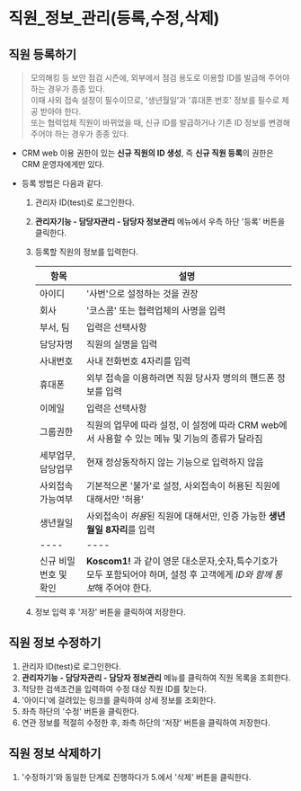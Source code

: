 # 직원_정보_관리(등록,수정,삭제)

## 직원 등록하기

> 모의해킹 등 보안 점검 시즌에, 외부에서 점검 용도로 이용할 ID를 발급해 주어야 하는 경우가 종종 있다.  
> 이때 사외 접속 설정이 필수이므로, '생년월일'과 '휴대폰 번호' 정보를 필수로 제공 받아야 한다.  
> 또는 협력업체 직원이 바뀌었을 때, 신규 ID를 발급하거나 기존 ID 정보를 변경해 주어야 하는 경우가 종종 있다.  

- CRM web 이용 권한이 있는 **신규 직원의 ID 생성**, 즉 **신규 직원 등록**의 권한은 CRM 운영자에게만 있다.

- 등록 방법은 다음과 같다.

    1. 관리자 ID(test)로 로그인한다.
    2. **관리자기능 - 담당자관리 - 담당자 정보관리** 메뉴에서 우측 하단 '등록' 버튼을 클릭한다.
    3. 등록할 직원의 정보를 입력한다.
        
        항목 | 설명
        ---- | ----
        아이디 | '사번'으로 설정하는 것을 권장
        회사 | '코스콤' 또는 협력업체의 사명을 입력
        부서, 팀 | 입력은 선택사항
        담당자명 | 직원의 실명을 입력
        사내번호 | 사내 전화번호 4자리를 입력
        휴대폰 | 외부 접속을 이용하려면 직원 당사자 명의의 핸드폰 정보를 입력
        이메일 | 입력은 선택사항
        그룹권한 | 직원의 업무에 따라 설정, 이 설정에 따라 CRM web에서 사용할 수 있는 메뉴 및 기능의 종류가 달라짐
        세부업무, 담당업무 | 현재 정상동작하지 않는 기능으로 입력하지 않음
        사외접속가능여부 | 기본적으론 '불가'로 설정, 사외접속이 허용된 직원에 대해서만 '허용'
        생년월일 | 사외접속이 *허용*된 직원에 대해서만, 인증 가능한 **생년월일 8자리**를 입력
        ---- | ----
        신규 비밀번호 및 확인 | **Koscom1!** 과 같이 영문 대소문자,숫자,특수기호가 모두 포함되어야 하며, 설정 후 고객에게 *ID와 함께 통보*해 주어야 한다.

    4. 정보 입력 후 '저장' 버튼을 클릭하여 저장한다.


## 직원 정보 수정하기

1. 관리자 ID(test)로 로그인한다.
2. **관리자기능 - 담당자관리 - 담당자 정보관리** 메뉴를 클릭하여 직원 목록을 조회한다.
3. 적당한 검색조건을 입력하여 수정 대상 직원 ID를 찾는다.
4. '아이디'에 걸려있는 링크를 클릭하여 상세 정보를 조회한다.
5. 좌측 하단의 '수정' 버튼을 클릭한다.
6. 연관 정보를 적절히 수정한 후, 좌측 하단의 '저장' 버튼을 클릭하여 저장한다.

## 직원 정보 삭제하기

1. '수정하기'와 동일한 단계로 진행하다가 5.에서 '삭제' 버튼을 클릭한다.
